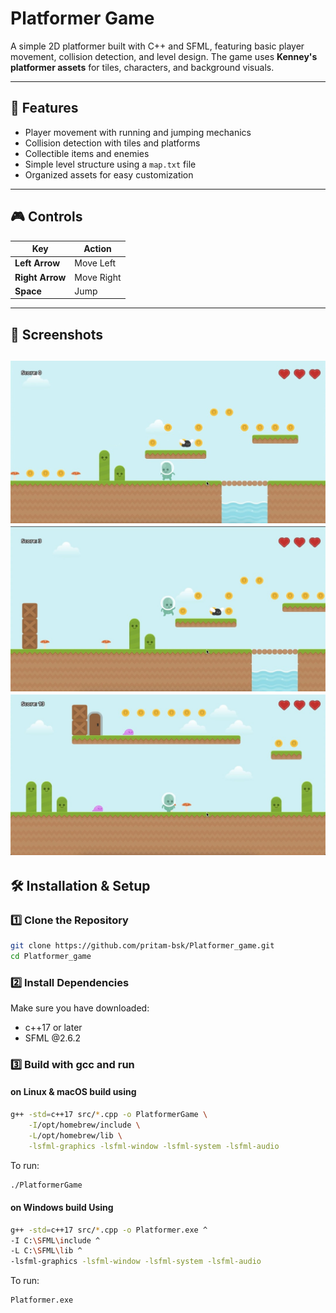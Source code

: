 
# Platformer Game

A simple 2D platformer built with C++ and SFML, featuring basic player movement, collision detection, and level design. The game uses **Kenney's platformer assets** for tiles, characters, and background visuals.

---

## 📌 Features
- Player movement with running and jumping mechanics
- Collision detection with tiles and platforms
- Collectible items and enemies
- Simple level structure using a `map.txt` file
- Organized assets for easy customization

---

## 🎮 Controls
| Key | Action |
|-----|--------|
| **Left Arrow**  | Move Left |
| **Right Arrow** | Move Right |
| **Space**       | Jump |

---
## 📸 Screenshots 
![Screenshot 1](PNG/preview1.png)
![Screenshot 2](PNG/preview2.png)
![Screenshot 3](PNG/preview3.png)
---

## 🛠 Installation & Setup

### 1️⃣ Clone the Repository
```bash
git clone https://github.com/pritam-bsk/Platformer_game.git
cd Platformer_game
```

### 2️⃣ Install Dependencies 
Make sure you have downloaded:
- c++17 or later
- SFML @2.6.2
  
### 3️⃣ Build with gcc and run
#### on **Linux** & **macOS** build using
```bash
g++ -std=c++17 src/*.cpp -o PlatformerGame \
    -I/opt/homebrew/include \
    -L/opt/homebrew/lib \
    -lsfml-graphics -lsfml-window -lsfml-system -lsfml-audio
```
To run:
```bash
./PlatformerGame
```
#### on Windows build Using 
```bash
g++ -std=c++17 src/*.cpp -o Platformer.exe ^
-I C:\SFML\include ^
-L C:\SFML\lib ^
-lsfml-graphics -lsfml-window -lsfml-system -lsfml-audio
```
To run:
```bash
Platformer.exe
```
